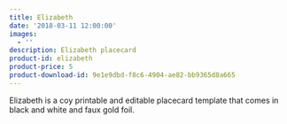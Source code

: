 ```yaml
---
title: Elizabeth
date: '2018-03-11 12:00:00'
images:
  - ''
description: Elizabeth placecard
product-id: elizabeth
product-price: 5
product-download-id: 9e1e9dbd-f8c6-4904-ae82-bb9365d8a665
---
```

Elizabeth is a coy printable and editable placecard template that comes in black and white and faux gold foil.
